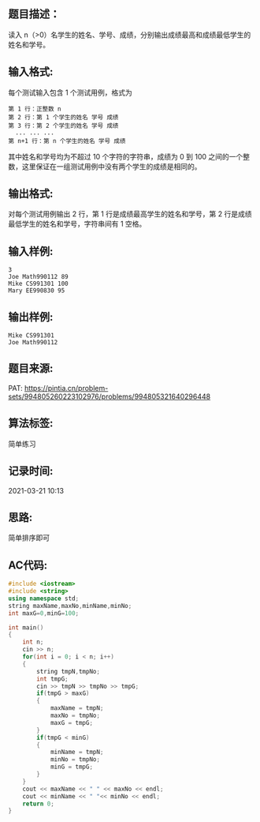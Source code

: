 ## 题目描述：
读入 n（>0）名学生的姓名、学号、成绩，分别输出成绩最高和成绩最低学生的姓名和学号。

## 输入格式:
每个测试输入包含 1 个测试用例，格式为  
```
第 1 行：正整数 n
第 2 行：第 1 个学生的姓名 学号 成绩
第 3 行：第 2 个学生的姓名 学号 成绩
  ... ... ...
第 n+1 行：第 n 个学生的姓名 学号 成绩
```
其中姓名和学号均为不超过 10 个字符的字符串，成绩为 0 到 100 之间的一个整数，这里保证在一组测试用例中没有两个学生的成绩是相同的。  

## 输出格式:
对每个测试用例输出 2 行，第 1 行是成绩最高学生的姓名和学号，第 2 行是成绩最低学生的姓名和学号，字符串间有 1 空格。  

## 输入样例:
```
3
Joe Math990112 89
Mike CS991301 100
Mary EE990830 95
```

## 输出样例:
```
Mike CS991301
Joe Math990112
```

## 题目来源:
PAT: https://pintia.cn/problem-sets/994805260223102976/problems/994805321640296448

## 算法标签:
简单练习

## 记录时间:
2021-03-21 10:13

## 思路:
简单排序即可

## AC代码:
```cpp
#include <iostream>
#include <string>
using namespace std;
string maxName,maxNo,minName,minNo;
int maxG=0,minG=100;

int main()
{
	int n;
	cin >> n;
	for(int i = 0; i < n; i++)
	{
		string tmpN,tmpNo;
		int tmpG;
		cin >> tmpN >> tmpNo >> tmpG;
		if(tmpG > maxG)
		{
			maxName = tmpN;
			maxNo = tmpNo;
			maxG = tmpG;
		}
		if(tmpG < minG)
		{
			minName = tmpN;
			minNo = tmpNo;
			minG = tmpG;
		}
	}
	cout << maxName << " " << maxNo << endl;
	cout << minName << " "<< minNo << endl;
	return 0;
}
```
